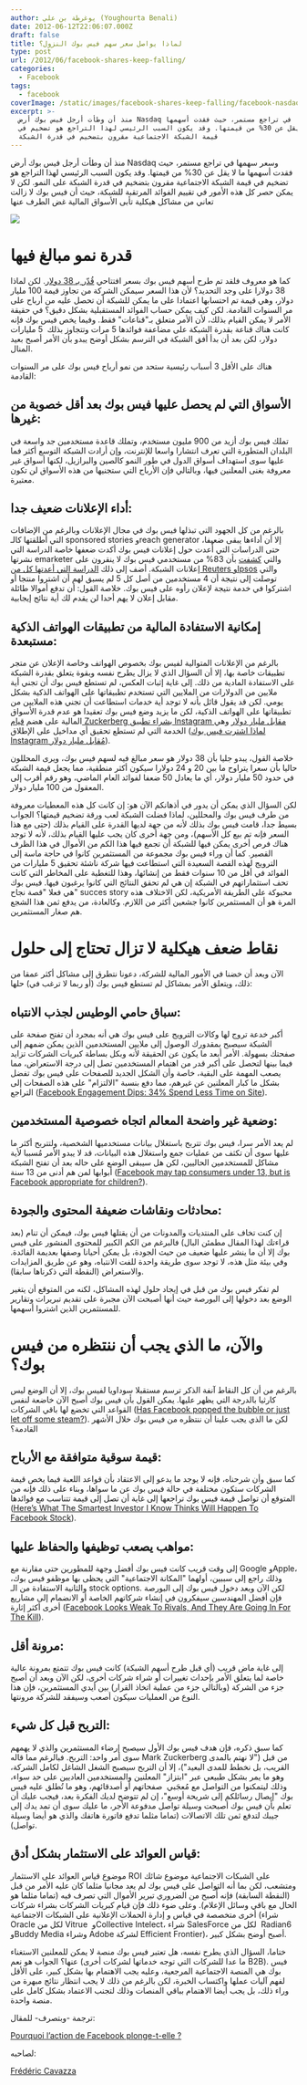 ```yaml
---
author: يوغرطة بن علي (Youghourta Benali)
date: 2012-06-12T22:06:07.000Z
draft: false
title: لماذا يواصل سعر سهم فيس بوك النزول؟
type: post
url: /2012/06/facebook-shares-keep-falling/
categories:
  - Facebook
tags:
  - facebook
coverImage: /static/images/facebook-shares-keep-falling/facebook-nasdaq.jpg
excerpt: >-
  منذ أن وطأت أرجل فيس بوك أرض Nasdaq وسعر سهمها في تراجع مستمر، حيث فقدت أسهمها
  ما لا يقل عن 30% من قيمتها. وقد يكون السبب الرئيسي لهذا التراجع هو تضخيم في
  قيمة الشبكة الاجتماعية مقرون بتضخيم في قدرة الشبكة
---
```

منذ أن وطأت أرجل فيس بوك أرض Nasdaq وسعر سهمها في تراجع مستمر، حيث فقدت أسهمها ما لا يقل عن 30% من قيمتها. وقد يكون السبب الرئيسي لهذا التراجع هو تضخيم في قيمة الشبكة الاجتماعية مقرون بتضخيم في قدرة الشبكة على النمو. لكن لا يمكن حصر كل هذه الأمور في تقييم الفوائد المرتقبة للشبكة، حيث أن فيس بوك لا زالت تعاني من مشاكل هيكلية تأبى الأسواق المالية غض الطرف عنها

![](/static/images/facebook-shares-keep-falling/facebook-nasdaq.jpg)

# قدرة نمو مبالغ فيها

كما هو معروف فلقد تم طرح أسهم فيس بوك بسعر افتتاحي [قُدّر بـ 38 دولار](https://www.it-scoop.com/2012/05/facebook-ipo-tech-bubble/). لكن لماذا 38 دولارا على وجد التحديد؟ لأن هذا السعر سيمكن الشركة من تجاوز قيمة 100 مليار دولار، وهي قيمة تم احتسابها اعتمادا على ما يمكن للشبكة أن تحصل عليه من أرباح على مر السنوات القادمة. لكن كيف يمكن حساب الفوائد المستقبلية بشكل دقيق؟ في حقيقة الأمر لا يمكن القيام بذلك، لأن الأمر متعلق بـ"قناعات" فقط. وفيما يخص فيس بوك فإنه كانت هناك قناعة بقدرة الشبكة على مضاعفة فوائدها 5 مرات وتتجاوز بذلك  5 مليارات دولار، لكن بعد أن بدأ أفق الشبكة في الترسم بشكل أوضح يبدو بأن الأمر أصبح بعيد المنال.

هناك على الأقل 3 أسباب رئيسية ستحد من نمو أرباح فيس بوك على مر السنوات القادمة:

## الأسواق التي لم يحصل عليها فيس بوك بعد أقل خصوبة من غيرها:

تملك فيس بوك أزيد من 900 مليون مستخدم، وتملك قاعدة مستخدمين جد واسعة في البلدان المتطورة التي تعرف انتشارا واسعا للإنترنت، وإن أرادت الشبكة التوسع أكثر فما عليها سوى استهداف أسواق الدول في طور النمو كالصين والبرازيل، لكنها أسواق غير معروفة بغنى المعلنين فيها، وبالتالي فإن الأرباح التي ستجنيها من هذه الأسواق لن تكون معتبرة.

## أداء الإعلانات ضعيف جدا:

بالرغم من كل الجهود التي تبذلها فيس بوك في مجال الإعلانات وبالرغم من الإضافات التي أطلقتها كالـ sponsored stories وreach generator إلا أن أداءها يبقى ضعيفا، حتى الدراسات التي أٌعدت حول إعلانات فيس بوك أكدت ضعفها خاصة الدراسة التي نشرتها emarketer والتي [كشفت](http://www.emarketer.com/Article.aspx?id=1009065\&R=1009065) بأن 83% من مستخدمي فيس بوك لا ينقرون على إعلانات الشبكة. أضف إلى ذلك [الدراسة التي أعدتها كل من Reuters وIpsos](http://www.reuters.com/article/2012/06/05/net-us-facebook-survey-idUSBRE85400C20120605) والتي توصلت إلى نتيجة أن 4 مستخدمين من أصل كل 5 لم يسبق لهم أن اشتروا منتجا أو اشتركوا في خدمة نتيجة لإعلان رأوه على فيس بوك. خلاصة القول: أن تدفع أموالا طائلة مقابل إعلان لا يهم أحدا لن يقدم لك أية نتائج إيجابية.

## إمكانية الاستفادة المالية من تطبيقات الهواتف الذكية مستبعدة:

بالرغم من الإعلانات المتوالية لفيس بوك بخصوص الهواتف وخاصة الإعلان عن متجر تطبيقات خاصة بها، إلا أن السؤال الذي لا يزال يطرح نفسه وبقوة يتعلق بقدرة الشبكة على الاستفادة المادية من ذلك. إلى غاية إثبات العكس، لم تستطع فيس بوك أن تجني أية ملايين من الدولارات من الملايين التي تستخدم تطبيقاتها على الهواتف الذكية بشكل يومي. لكن قد يقول قائل بأنه لا توجد أية خدمات استطاعت أن تجني هذه الملايين من تطبيقاتها على الهواتف الذكية، لكن ما يزيد وضع فيس بوك تعقيدا هو عدم قدرة الأسواق المالية على هضم [قيام Zuckerberg بشراء تطبيق Instagram مقابل مليار دولار](https://www.it-scoop.com/2012/04/facebook-instagram/) وهي الخدمة التي لم تستطع تحقيق أي مداخيل على الإطلاق ([لماذا اشترت فيس بوك Instagram مُقابل مليار دولار](https://socialmedia4arab.com/2012/04/facebook-instagram/)).

خلاصة القول، يبدو جليا بأن 38 دولار هو سعر مبالغ فيه لسهم فيس بوك، ويرى المحللون حاليا بأن سعرا يتراوح ما بين 20 و 24 دولارا سيكون أكثر منطقية، مما يجعل قيمة الشبكة في حدود 50 مليار دولار، أي ما يعادل 50 ضعفا لفوائد العام الماضي، وهو رقم أقرب إلى المعقول من 100 مليار دولار.

لكن السؤال الذي يمكن أن يدور في أذهانكم الآن هو: إن كانت كل هذه المعطيات معروفة من طرف فيس بوك والمحللين، لماذا فضلت الشبكة لعب ورقة تضخيم قيمتها؟ الجواب بسيط جدا، قامت فيس بوك بذلك لأنه من جهة لديها القدرة على القيام بذلك (حتى مع هذا السعر فإنه تم بيع كل الأسهم)، ومن جهة أخرى كان يجب عليها القيام بذلك، لأنه لا توجد هناك فرص أخرى يمكن فيها للشبكة أن تجمع فيها هذا الكم من الأموال في هذا الظرف القصير. كما أن وراء فيس بوك مجموعة من المستثمرين كانوا في حاجة ماسة إلى الترويج لهذه القصة السعيدة التي استطاعت فيها شركة ناشئة تحقيق 5 مليارات من الفوائد في أقل من 10 سنوات فقط من إنشائها، وهذا للتغطية على المخاطر التي كانت تحف استثماراتهم في الشبكة إن هي لم تحقق النتائج التي كانوا يرغبون فيها. فيس بوك هي فعلا "قصة نجاح" succes story محبوكة على الطريقة الأمريكية، لكن الاختلاف هذه المرة هو أن المستثمرين كانوا جشعين أكثر من اللازم. وكالعادة، من يدفع ثمن هذا الشجع هم صغار المستثمرين.

# نقاط ضعف هيكلية لا تزال تحتاج إلى حلول

الآن وبعد أن خضنا في الأمور المالية للشركة، دعونا نتطرق إلى مشاكل أكثر عمقا من ذلك، ويتعلق الأمر بمشاكل لم تستطع فيس بوك (أو ربما لا ترغب في) حلها:

## سباق حامي الوطيس لجذب الانتباه:

أكبر خدعة تروج لها وكالات الترويج على فيس بوك هي أنه بمجرد أن تفتح صفحة على الشبكة سيصبح بمقدورك الوصول إلى ملايين المستخدمين الذين يمكن ضمهم إلى صفحتك بسهولة. الأمر أبعد ما يكون عن الحقيقة لأنه وبكل بساطة كبريات الشركات تزايد فيما بينها لتحصل على أكبر قدر من اهتمام المستخدمين تصل إلى درجة الاستعراض، مما يصعب المهمة على البقية، خاصة وأن الشكل الجديد للصفحات على فيس بوك تفضل بشكل ما كبار المعلنين عن غيرهم، مما دفع بنسبة "الالتزام" على هذه الصفحات إلى التراجع ([Facebook Engagement Dips: 34% Spend Less Time on Site](http://mashable.com/2012/06/05/facebook-engagement/http:/mashable.com/2012/06/05/facebook-engagement/)).

## وضعية غير واضحة المعالم اتجاه خصوصية المستخدمين:

لم يعد الأمر سرا، فيس بوك تتربح باستغلال بيانات مستخدميها الشخصية، ولتتربح أكثر ما عليها سوى أن تكثف من عمليات جمع واستغلال هذه البيانات، قد لا يبدو الأمر مُسببا لأية مشاكل للمستخدمين الحاليين، لكن هل سيبقى الوضع على حاله بعد أن تفتح الشبكة أبوابها لمن هم أدنى من 13 سنة ([Facebook may tap consumers under 13, but is Facebook appropriate for children?](http://www.scpr.org/programs/patt-morrison/2012/06/04/26804/minors-using-facebook/)).

## محادثات ونقاشات ضعيفة المحتوى والجودة:

إن كنت تخاف على المنتديات والمدونات من أن يقتلها فيس بوك، فيمكن أن تنام (بعد قراءتك لهذا المقال مطمئن البال) فالبرغم من الكم الكبير للمحتوى المنشور على فيس بوك إلا أن ما ينشر عليها ضعيف من حيث الجودة، بل يمكن أحيانا وصفها بعديمة الفائدة. وفي بيئة مثل هذه، لا توجد سوى طريقة واحدة للفت الانتباه، وهو عن طريق المزايدات والاستعراض (النقطة التي ذكرناها سابقا).

لم تفكر فيس بوك من قبل في إيجاد حلول لهذه المشاكل، لكنه من المتوقع أن يتغير الوضع بعد دخولها إلى البورصة حيث أنها أصبحت الآن مجبرة على تقديم تبريرات وتقارير للمستثمرين الذين اشتروا أسهمها.

# والآن، ما الذي يجب أن ننتظره من فيس بوك؟

بالرغم من أن كل النقاط آنفة الذكر ترسم مستقبلا سوداويا لفيس بوك، إلا أن الوضع ليس كارثيا بالدرجة التي يظهر عليها. يمكن القول بأن فيس بوك أصبح الآن خاضعة لنفس القواعد التي تخضع لها باقي الشركات ([Has Facebook popped the bubble or just let off some steam?](http://gigaom.com/2012/06/05/has-facebook-popped-the-bubble-or-just-let-off-some-steam/)). لكن ما الذي يجب علينا أن ننتظره من فيس بوك خلال الأشهر القادمة؟

## قيمة سوقية متوافقة مع الأرباح:

كما سبق وأن شرحناه، فإنه لا يوجد ما يدعو إلى الاعتقاد بأن قواعد اللعبة فيما يخص قيمة الشركات ستكون مختلفة في حالة فيس بوك عن ما سواها، وبناء على ذلك فإنه من المتوقع أن تواصل قيمة فيس بوك تراجعها إلى غاية أن تصل إلى قيمة تتناسب مع فوائدها ([Here’s What The Smartest Investor I Know Thinks Will Happen To Facebook Stock](http://www.businessinsider.com/facebook-stock-outlook-2012-6)).

## مواهب يصعب توظيفها والحفاظ عليها:

إلى وقت قريب كانت فيس بوك أفضل وجهة للمطورين حتى مقارنة مع Google وApple، وذلك راجع إلى سببين، أولهما "المكانة الاجتماعية" التي يحظى بها موظفو فيس بوك، والثانية الاستفادة من الـ stock options. لكن الآن وبعد دخول فيس بوك إلى البورصة فإن أفضل المهندسين سيفكرون في إنشاء شركاتهم الخاصة أو الانضمام إلى مشاريع أخرى أكثر إثارة ([Facebook Looks Weak To Rivals, And They Are Going In For The Kill](http://www.businessinsider.com/blood-in-the-water-now-is-the-time-to-raid-facebook-for-talent-say-rival-exec-2012-6)).

## مرونة أقل:

إلى غاية ماض قريب (أي قبل طرح أسهم الشبكة) كانت فيس بوك تتمتع بمرونة عالية خاصة لما يتعلق الأمر بإحداث تغييرات أو شراء شركات أخرى، لكن الآن وبعد أن أصبح جزء من الشركة (وبالتالي جزء من عملية اتخاذ القرار) بين أيدي المستثمرين، فإن هذا النوع من العمليات سيكون أصعب وسيفقد للشركة مرونتها.

## التربح قبل كل شيء:

كما سبق ذكره، فإن هدف فيس بوك الأول سيصبح إرضاء المستثمرين والذي لا يهمهم سوى أمر واحد: التربح. فبالرغم مما قاله Mark Zuckerberg من قبل ("لا نهتم بالمدى القريب، بل نخطط للمدى البعيد")، إلا أن التربح سيصبح الشغل الشاغل لكامل الشركة، وهو ما يمر بشكل طبيعي عبر "ابتزاز" المعلنين والمستخدمين العاديين على حد سواء، وذلك ليتمكنوا من التواصل مع مُعجَبي  صفحاتهم أو أصدقائهم، وهو ما تُطلق عليه فيس بوك "إيصال رسائلكم إلى شريحة أوسع"، إن لم تتوضح لديك الفكرة بعد، فيجب عليك أن تعلم بأن فيس بوك أصبحت وسيلة تواصل مدفوعة الأجر، ما عليك سوى أن تمد يدك إلى جيبك لتدفع ثمن تلك الاتصالات (تماما مثلما تدفع فاتورة هاتفك والذي هو أيضا وسيلة تواصل).

## قياس العوائد على الاستثمار بشكل أدق:

موضوع قياس العوائد على الاستثمار ROI على الشبكات الاجتماعية موضوع شائك ومتشعب، لكن بما أنه التواصل على فيس بوك لم يعد مجانيا مثلما كان عليه الأمر من قبل (النقطة السابقة) فإنه أًصبح من الضروري تبرير الأموال التي تصرف فيه (تماما مثلما هو الحال مع باقي وسائل الإعلام). وعلى ضوء ذلك فإن قيام كبريات الشركات بشراء شركات أخرى متخصصة في قياس و إدارة الحملات الإعلانية على الشبكات الاجتماعية (شراء Oracle لكل من Vitrue  وCollective Intelect، شراء SalesForce لكل من  Radian6 وBuddy Media وشراء Adobe لشركة Efficient Frontier)، أصبح أوضح بشكل كبير.

ختاما، السؤال الذي يطرح نفسه، هل تعتبر فيس بوك منصة لا يمكن للمعلنين الاستغناء عنها؟ الجواب هو نعم (ما عدا للشركات التي توجه خدماتها لشركات أخرى B2B). فيس بوك هي المنصة الاجتماعية المرجعية، وعليه يجب الاهتمام بها بشكل كبير، على الأقل لفهم آليات عملها واكتساب الخبرة، لكن بالرغم من ذلك لا يجب انتظار نتائج مبهرة من وراء ذلك، بل يجب أيضا الاهتمام بباقي المنصات وذلك لتجنب الاعتماد بشكل كامل على منصة واحدة.

ترجمة -وبتصرف- للمقال:

[Pourquoi l’action de Facebook plonge-t-elle ?](http://www.mediassociaux.fr/2012/06/06/pourquoi-laction-de-facebook-plonge-t-elle/)

لصاحبه:

[Frédéric Cavazza](https://twitter.com/#!/FredCavazza)

